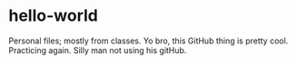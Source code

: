 # hello-world
Personal files; mostly from classes.
Yo bro, this GitHub thing is pretty cool.
Practicing again. Silly man not using his gitHub.
